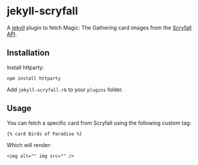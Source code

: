 # jekyll-scryfall
A [jekyll](https://jekyllrb.com/) plugin to fetch Magic: The Gathering card images from the [Scryfall API](https://scryfall.com/docs/api).

## Installation

Install httparty:

```
npm install httparty
```

Add `jekyll-scryfall.rb` to your `plugins` folder.

## Usage

You can fetch a specific card from Scryfall using the following custom tag:

```
{% card Birds of Paradise %}
```

Which will render:

```
<img alt="" img src="" />
```
